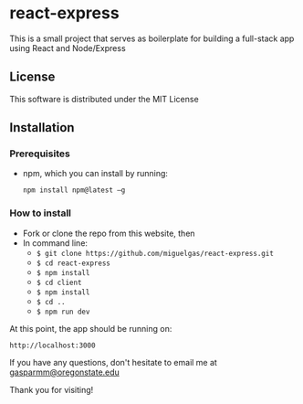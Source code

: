 # react-express
This is a small project that serves as boilerplate for building a full-stack app using React and Node/Express

## License
This software is distributed under the MIT License

## Installation

### Prerequisites
- npm, which you can install by running: 

    ```npm install npm@latest –g```

### How to install
* Fork or clone the repo from this website, then
* In command line:
  * ```$ git clone https://github.com/miguelgas/react-express.git```
  * ```$ cd react-express```
  * ```$ npm install```
  * ```$ cd client```
  * ```$ npm install```
  * ```$ cd ..```
  * ```$ npm run dev```

 At this point, the app should be running on:

 ```http://localhost:3000```

 If you have any questions, don't hesitate to email me at gasparmm@oregonstate.edu

 Thank you for visiting! 